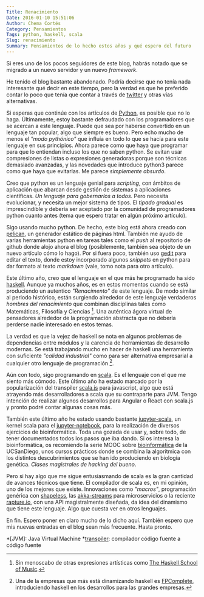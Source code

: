 ```yaml
---
Title: Renacimiento
Date: 2016-01-10 15:51:06
Author: Chema Cortés
Category: Pensamientos
Tags: python, haskell, scala
Slug: renacimiento
Summary: Pensamientos de lo hecho estos años y qué espero del futuro
---
```


Si eres uno de los pocos seguidores de este blog, habrás notado que se migrado a un nuevo servidor y un nuevo *framework*.

He tenido el blog bastante abandonado. Podría decirse que no tenía nada interesante qué decir en este tiempo, pero la verdad es que  he preferido contar lo poco que tenía que contar a través de [twitter] y otras vías alternativas.

Si esperas que continúe con los artículos de [Python], es posible que no lo haga. Últimamente, estoy bastante defraudado con los programadores que se acercan a este lenguaje. Puede que sea por haberse convertido en un lenguaje tan popular, algo que siempre es bueno. Pero echo mucho de menos el *"modo pythónico"* que influía en todo lo que se hacía para este lenguaje en sus principios. Ahora parece como que haya que programar para que lo entiendan incluso los que no saben python. Se evitan usar compresiones de listas o expresiones generadoras porque son técnicas demasiado avanzadas, y las novedades que introduce python3 parece como que haya que evitarlas. Me parece *simplemente absurdo*.

Creo que python es un lenguaje genial para *scripting*, con ámbitos de aplicación que abarcan desde gestión de sistemas a aplicaciones científicas. *Un lenguaje para gobernarlos a todos*. Pero necesita evolucionar, y necesita un mejor sistema de tipos. El *tipado gradual* es imprescindible y debería ser aceptado por la comunidad de programadores python cuanto antes (tema que espero tratar en algún próximo artículo).

Sigo usando mucho python. De hecho, este blog está ahora creado con [pelican], un generador estático de páginas html. También me ayudo de varias herramientas python en tareas tales como el *push* al repositorio de github donde alojo ahora el blog (posiblemente, también sea objeto de un nuevo artículo cómo lo hago). Por si fuera poco, también uso [gedit] para editar el texto, donde estoy incorporado algunos *snippets* en python para dar formato al texto *markdown* (vale, tomo nota para otro artículo).

Este último año, creo que el lenguaje en el que más he programado ha sido [haskell]. Aunque ya muchos años, es en estos momentos cuando se está produciendo un autentico *"Renacimento"* de este lenguaje. De modo similar al periodo histórico, están surgiendo alrededor de este lenguaje verdaderos *hombres del renacimiento* que combinan disciplinas tales como Matemáticas, Filosofía y Ciencias [^1]. Una auténtica ágora virtual de pensadores alrededor de la programación abstracta que no debería perderse nadie interesado en estos temas.

La verdad es que la vejez de haskell se nota en algunos problemas de dependencias entre módulos y la carencia de herramientas de desarrollo modernas. Se está trabajando mucho en hacer de haskell una herramienta con suficiente *"calidad industrial"* como para ser alternativa empresarial a cualquier otro lenguaje de programación [^2].

Aún con todo, sigo programando en [scala]. Es el lenguaje con el que me siento más cómodo. Este último año ha estado marcado por la popularización del transpiler [scala.js] para javascript, algo que está atrayendo más desarrolladores a scala que su contraparte para JVM. Tengo intención de realizar algunos desarrollos para Angular o React con scala.js y pronto podré contar algunas cosas más.

También este último año he estado usando bastante [jupyter-scala], un kernel scala para el [jupyter-notebook][jupyter], para la realización de diversos ejercicios de bioinformática. Toda una gozada de usar y, sobre todo, de tener documentados todos los pasos que iba dando. Si os interesa la bioinformática, os recomiendo la serie MOOC sobre [bioinformática][1] de la UCSanDiego, unos cursos prácticos donde se combina la algorítmica con los distintos descubrimientos que se han ido produciendo en biología genética. *Clases magistrales de hacking del bueno*.

Pero si hay algo que me sigue entusiasmando de scala es la gran cantidad de avances técnicos que tiene. El compilador de scala es, en mi opinión, uno de los mejores que existe. Innovaciones como *"macros"*, programación genérica con [shapeless], las [akka-streams] para microservicios o la reciente [rapture.io], con una API magistralmente diseñada, da idea del dinamismo que tiene este lenguaje. Algo que cuesta ver en otros lenguajes.

En fin. Espero poner en claro mucho de lo dicho aquí. También espero que mis nuevas entradas en el blog sean más frecuente. Hasta pronto.

[^1]: Sin menoscabo de otras expresiones artísticas como [The Haskell School of Music](http://haskell.cs.yale.edu/?post_type=publication&p=112).
[^2]: Una de la empresas que más está dinamizando haskell es [FPComplete], introduciendo haskell en los desarrollos para las grandes empresas.

*[JVM]: Java Virtual Machine
*[transpiler]: compilador código fuente a código fuente

[twitter]: https://twitter.com
[python]: http://python.org
[pelican]: http://getpelican.com/
[gedit]: https://wiki.gnome.org/Apps/Gedit/ "Gnome Editor"
[haskell]: https://www.haskell.org/
[fpcomplete]: https://www.fpcomplete.com/
[scala]: http://scala-lang.org/
[transpiler]: https://en.wikipedia.org/wiki/Source-to-source_compiler
[scala.js]: http://www.scala-js.org/
[jupyter-scala]: https://github.com/alexarchambault/jupyter-scala
[jupyter]: http://jupyter.org/
[1]: https://www.coursera.org/specializations/bioinformatics
[shapeless]: http://typelevel.org/
[rapture.io]: http://rapture.io/
[akka-streams]: http://akka.io/
